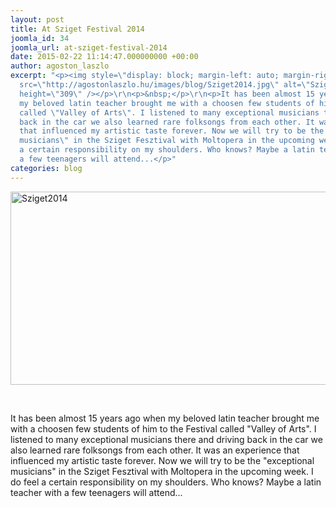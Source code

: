 ```yaml
---
layout: post
title: At Sziget Festival 2014
joomla_id: 34
joomla_url: at-sziget-festival-2014
date: 2015-02-22 11:14:47.000000000 +00:00
author: agoston_laszlo
excerpt: "<p><img style=\"display: block; margin-left: auto; margin-right: auto;\"
  src=\"http://agostonlaszlo.hu/images/blog/Sziget2014.jpg\" alt=\"Sziget2014\" width=\"550\"
  height=\"309\" /></p>\r\n<p>&nbsp;</p>\r\n<p>It has been almost 15 years ago when
  my beloved latin teacher brought me with a choosen few students of him to the Festival
  called \"Valley of Arts\". I listened to many exceptional musicians there and driving
  back in the car we also learned rare folksongs from each other. It was an experience
  that influenced my artistic taste forever. Now we will try to be the \"exceptional
  musicians\" in the Sziget Fesztival with Moltopera in the upcoming week. I do feel
  a certain responsibility on my shoulders. Who knows? Maybe a latin teacher with
  a few teenagers will attend...</p>"
categories: blog
---
```

<p><img style="display: block; margin-left: auto; margin-right: auto;" src="http://agostonlaszlo.hu/images/blog/Sziget2014.jpg" alt="Sziget2014" width="550" height="309" /></p>
<p>&nbsp;</p>
<p>It has been almost 15 years ago when my beloved latin teacher brought me with a choosen few students of him to the Festival called "Valley of Arts". I listened to many exceptional musicians there and driving back in the car we also learned rare folksongs from each other. It was an experience that influenced my artistic taste forever. Now we will try to be the "exceptional musicians" in the Sziget Fesztival with Moltopera in the upcoming week. I do feel a certain responsibility on my shoulders. Who knows? Maybe a latin teacher with a few teenagers will attend...</p>
